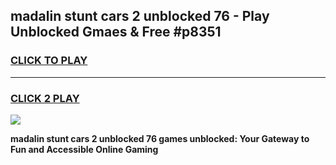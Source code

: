 
## madalin stunt cars 2 unblocked 76 - Play Unblocked Gmaes & Free #p8351
<h3>
<a href="https://news.freeplayer.one?title=madalin_stunt_cars_2_unblocked_76&ref=03M">CLICK TO PLAY</a></h3>
<hr>

<h3>
<a href="https://news.freeplayer.one?title=madalin_stunt_cars_2_unblocked_76&ref=03M">CLICK 2 PLAY</a>
  
</h3>

<a href="https://news.freeplayer.one?title=madalin_stunt_cars_2_unblocked_76&ref=03M"><img src="https://clearcache.store/games.png"></a>


**madalin stunt cars 2 unblocked 76 games unblocked: Your Gateway to Fun and Accessible Online Gaming**
